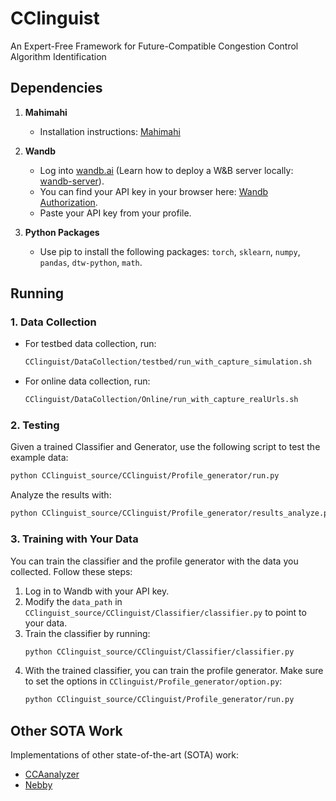 # CClinguist

An Expert-Free Framework for Future-Compatible Congestion Control Algorithm Identification

## Dependencies

1. **Mahimahi**
   - Installation instructions: [Mahimahi](http://mahimahi.mit.edu/)
    
2. **Wandb**
   - Log into [wandb.ai](http://wandb.ai/) (Learn how to deploy a W&B server locally: [wandb-server](https://wandb.me/wandb-server)).
   - You can find your API key in your browser here: [Wandb Authorization](https://wandb.ai/authorize).
   - Paste your API key from your profile.

3. **Python Packages**
   - Use pip to install the following packages: `torch`, `sklearn`, `numpy`, `pandas`, `dtw-python`, `math`.

## Running

### 1. Data Collection

- For testbed data collection, run:
    ```sh
    CClinguist/DataCollection/testbed/run_with_capture_simulation.sh
    ```
    
- For online data collection, run:
    ```sh
    CClinguist/DataCollection/Online/run_with_capture_realUrls.sh
    ```

### 2. Testing

Given a trained Classifier and Generator, use the following script to test the example data:
```sh
python CClinguist_source/CClinguist/Profile_generator/run.py
```

Analyze the results with:
```sh
python CClinguist_source/CClinguist/Profile_generator/results_analyze.py
```

### 3. Training with Your Data

You can train the classifier and the profile generator with the data you collected. Follow these steps:

1. Log in to Wandb with your API key.
2. Modify the `data_path` in `CClinguist_source/CClinguist/Classifier/classifier.py` to point to your data.
3. Train the classifier by running:
    ```sh
    python CClinguist_source/CClinguist/Classifier/classifier.py
    ```
4. With the trained classifier, you can train the profile generator. Make sure to set the options in `CClinguist/Profile_generator/option.py`:
    ```sh
    python CClinguist_source/CClinguist/Profile_generator/run.py
    ```

## Other SOTA Work

Implementations of other state-of-the-art (SOTA) work:

- [CCAanalyzer](https://dl.acm.org/doi/pdf/10.1145/3651890.3672255)
- [Nebby](https://dl.acm.org/doi/pdf/10.1145/3651890.3672223)